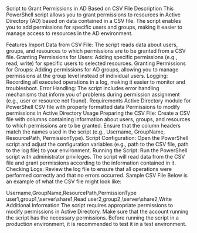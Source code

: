 Script to Grant Permissions in AD Based on CSV File
Description
This PowerShell script allows you to grant permissions to resources in Active Directory (AD) based on data contained in a CSV file. The script enables you to add permissions for specific users and groups, making it easier to manage access to resources in the AD environment.

Features
Import Data from CSV File: The script reads data about users, groups, and resources to which permissions are to be granted from a CSV file.
Granting Permissions for Users: Adding specific permissions (e.g., read, write) for specific users to selected resources.
Granting Permissions for Groups: Adding permissions for AD groups, allowing you to manage permissions at the group level instead of individual users.
Logging: Recording all executed operations in a log, making it easier to monitor and troubleshoot.
Error Handling: The script includes error handling mechanisms that inform you of problems during permission assignment (e.g., user or resource not found).
Requirements
Active Directory module for PowerShell
CSV file with properly formatted data
Permissions to modify permissions in Active Directory
Usage
Preparing the CSV File:
Create a CSV file with columns containing information about users, groups, and resources to which permissions are to be granted.
Ensure that the column headers match the names used in the script (e.g., Username, GroupName, ResourcePath, PermissionType).
Script Configuration:
Open the PowerShell script and adjust the configuration variables (e.g., path to the CSV file, path to the log file) to your environment.
Running the Script:
Run the PowerShell script with administrator privileges.
The script will read data from the CSV file and grant permissions according to the information contained in it.
Checking Logs:
Review the log file to ensure that all operations were performed correctly and that no errors occurred.
Sample CSV File
Below is an example of what the CSV file might look like:

Username,GroupName,ResourcePath,PermissionType
user1,group1,\\server\share1,Read
user2,group2,\\server\share2,Write
Additional Information
The script requires appropriate permissions to modify permissions in Active Directory. Make sure that the account running the script has the necessary permissions.
Before running the script in a production environment, it is recommended to test it in a test environment.
